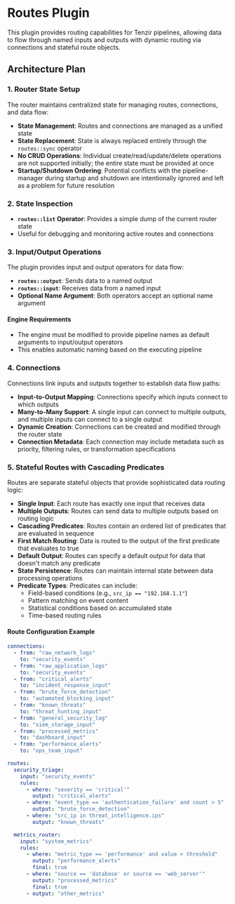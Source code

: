 # Routes Plugin

This plugin provides routing capabilities for Tenzir pipelines, allowing data to
flow through named inputs and outputs with dynamic routing via connections and
stateful route objects.

## Architecture Plan

### 1. Router State Setup

The router maintains centralized state for managing routes, connections, and
data flow:

- **State Management**: Routes and connections are managed as a unified state
- **State Replacement**: State is always replaced entirely through the
  `routes::sync` operator
- **No CRUD Operations**: Individual create/read/update/delete operations are
  not supported initially; the entire state must be provided at once
- **Startup/Shutdown Ordering**: Potential conflicts with the pipeline-manager
  during startup and shutdown are intentionally ignored and left as a problem
  for future resolution

### 2. State Inspection

- **`routes::list` Operator**: Provides a simple dump of the current router
  state
- Useful for debugging and monitoring active routes and connections

### 3. Input/Output Operations

The plugin provides input and output operators for data flow:

- **`routes::output`**: Sends data to a named output
- **`routes::input`**: Receives data from a named input
- **Optional Name Argument**: Both operators accept an optional name argument

#### Engine Requirements

- The engine must be modified to provide pipeline names as default arguments to
  input/output operators
- This enables automatic naming based on the executing pipeline

### 4. Connections

Connections link inputs and outputs together to establish data flow paths:

- **Input-to-Output Mapping**: Connections specify which inputs connect to which
  outputs
- **Many-to-Many Support**: A single input can connect to multiple outputs, and
  multiple inputs can connect to a single output
- **Dynamic Creation**: Connections can be created and modified through the
  router state
- **Connection Metadata**: Each connection may include metadata such as
  priority, filtering rules, or transformation specifications

### 5. Stateful Routes with Cascading Predicates

Routes are separate stateful objects that provide sophisticated data routing
logic:

- **Single Input**: Each route has exactly one input that receives data
- **Multiple Outputs**: Routes can send data to multiple outputs based on
  routing logic
- **Cascading Predicates**: Routes contain an ordered list of predicates that
  are evaluated in sequence
- **First Match Routing**: Data is routed to the output of the first predicate
  that evaluates to true
- **Default Output**: Routes can specify a default output for data that doesn't
  match any predicate
- **State Persistence**: Routes can maintain internal state between data
  processing operations
- **Predicate Types**: Predicates can include:
  - Field-based conditions (e.g., `src_ip == "192.168.1.1"`)
  - Pattern matching on event content
  - Statistical conditions based on accumulated state
  - Time-based routing rules

#### Route Configuration Example

```yaml
connections:
  - from: "raw_network_logs"
    to: "security_events"
  - from: "raw_application_logs"
    to: "security_events"
  - from: "critical_alerts"
    to: "incident_response_input"
  - from: "brute_force_detection"
    to: "automated_blocking_input"
  - from: "known_threats"
    to: "threat_hunting_input"
  - from: "general_security_log"
    to: "siem_storage_input"
  - from: "processed_metrics"
    to: "dashboard_input"
  - from: "performance_alerts"
    to: "ops_team_input"

routes:
  security_triage:
    input: "security_events"
    rules:
      - where: "severity == 'critical'"
        output: "critical_alerts"
      - where: "event_type == 'authentication_failure' and count > 5"
        output: "brute_force_detection"
      - where: "src_ip in threat_intelligence.ips"
        output: "known_threats"

  metrics_router:
    input: "system_metrics"
    rules:
      - where: "metric_type == 'performance' and value > threshold"
        output: "performance_alerts"
        final: true
      - where: "source == 'database' or source == 'web_server'"
        output: "processed_metrics"
        final: true
      - output: "other_metrics"
```
